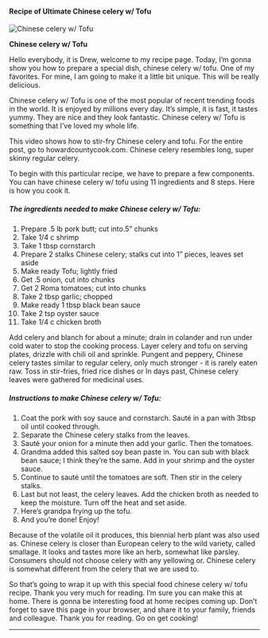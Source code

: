             

#### Recipe of Ultimate Chinese celery w/ Tofu

![Chinese celery w/ Tofu](https://img-global.cpcdn.com/recipes/0bc2be78ca8432fb/751x532cq70/chinese-celery-w-tofu-recipe-main-photo.jpg)

**Chinese celery w/ Tofu**

Hello everybody, it is Drew, welcome to my recipe page. Today, I’m gonna show you how to prepare a special dish, chinese celery w/ tofu. One of my favorites. For mine, I am going to make it a little bit unique. This will be really delicious.

Chinese celery w/ Tofu is one of the most popular of recent trending foods in the world. It is enjoyed by millions every day. It’s simple, it is fast, it tastes yummy. They are nice and they look fantastic. Chinese celery w/ Tofu is something that I’ve loved my whole life.

This video shows how to stir-fry Chinese celery and tofu. For the entire post, go to howardcountycook.com. Chinese celery resembles long, super skinny regular celery.

To begin with this particular recipe, we have to prepare a few components. You can have chinese celery w/ tofu using 11 ingredients and 8 steps. Here is how you cook it.

##### The ingredients needed to make Chinese celery w/ Tofu:

1.  Prepare .5 lb pork butt; cut into.5” chunks
2.  Take 1/4 c shrimp
3.  Take 1 tbsp cornstarch
4.  Prepare 2 stalks Chinese celery; stalks cut into 1” pieces, leaves set aside
5.  Make ready Tofu; lightly fried
6.  Get .5 onion, cut into chunks
7.  Get 2 Roma tomatoes; cut into chunks
8.  Take 2 tbsp garlic; chopped
9.  Make ready 1 tbsp black bean sauce
10.  Take 2 tsp oyster sauce
11.  Take 1/4 c chicken broth

Add celery and blanch for about a minute; drain in colander and run under cold water to stop the cooking process. Layer celery and tofu on serving plates, drizzle with chili oil and sprinkle. Pungent and peppery, Chinese celery tastes similar to regular celery, only much stronger - it is rarely eaten raw. Toss in stir-fries, fried rice dishes or In days past, Chinese celery leaves were gathered for medicinal uses.

##### Instructions to make Chinese celery w/ Tofu:

1.  Coat the pork with soy sauce and cornstarch. Sauté in a pan with 3tbsp oil until cooked through.
2.  Separate the Chinese celery stalks from the leaves.
3.  Sauté your onion for a minute then add your garlic. Then the tomatoes.
4.  Grandma added this salted soy bean paste in. You can sub with black bean sauce; I think they’re the same. Add in your shrimp and the oyster sauce.
5.  Continue to sauté until the tomatoes are soft. Then stir in the celery stalks.
6.  Last but not least, the celery leaves. Add the chicken broth as needed to keep the moisture. Turn off the heat and set aside.
7.  Here’s grandpa frying up the tofu.
8.  And you’re done! Enjoy!

Because of the volatile oil it produces, this biennial herb plant was also used as. Chinese celery is closer than European celery to the wild variety, called smallage. It looks and tastes more like an herb, somewhat like parsley. Consumers should not choose celery with any yellowing or. Chinese celery is somewhat different from the celery that we are used to.

So that’s going to wrap it up with this special food chinese celery w/ tofu recipe. Thank you very much for reading. I’m sure you can make this at home. There is gonna be interesting food at home recipes coming up. Don’t forget to save this page in your browser, and share it to your family, friends and colleague. Thank you for reading. Go on get cooking!

* * *